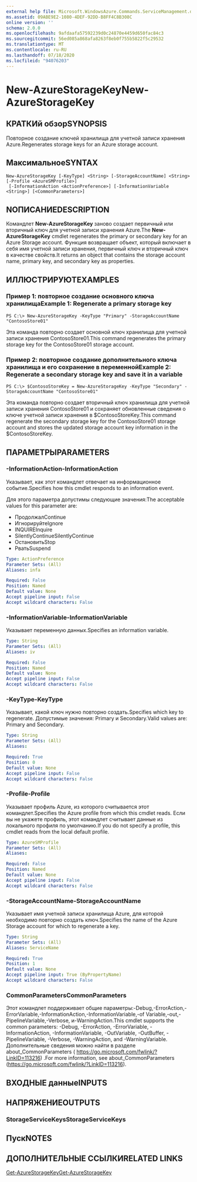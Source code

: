 ```yaml
---
external help file: Microsoft.WindowsAzure.Commands.ServiceManagement.dll-Help.xml
ms.assetid: 09ABE9E2-1080-4DEF-92DD-B8FF4C8B308C
online version: ''
schema: 2.0.0
ms.openlocfilehash: 9afdaafa57592239d0c24870e4459d650fac84c3
ms.sourcegitcommit: 56ed085a868afa8263f8eb0f755b5822f5c29532
ms.translationtype: MT
ms.contentlocale: ru-RU
ms.lasthandoff: 07/18/2020
ms.locfileid: "94076203"
---
```

# <span data-ttu-id="67867-101">New-AzureStorageKey</span><span class="sxs-lookup"><span data-stu-id="67867-101">New-AzureStorageKey</span></span>

## <span data-ttu-id="67867-102">КРАТКИй обзор</span><span class="sxs-lookup"><span data-stu-id="67867-102">SYNOPSIS</span></span>
<span data-ttu-id="67867-103">Повторное создание ключей хранилища для учетной записи хранения Azure.</span><span class="sxs-lookup"><span data-stu-id="67867-103">Regenerates storage keys for an Azure storage account.</span></span>

## <span data-ttu-id="67867-104">Максимальное</span><span class="sxs-lookup"><span data-stu-id="67867-104">SYNTAX</span></span>

```
New-AzureStorageKey [-KeyType] <String> [-StorageAccountName] <String> [-Profile <AzureSMProfile>]
 [-InformationAction <ActionPreference>] [-InformationVariable <String>] [<CommonParameters>]
```

## <span data-ttu-id="67867-105">NОПИСАНИЕ</span><span class="sxs-lookup"><span data-stu-id="67867-105">DESCRIPTION</span></span>
<span data-ttu-id="67867-106">Командлет **New-AzureStorageKey** заново создает первичный или вторичный ключ для учетной записи хранения Azure.</span><span class="sxs-lookup"><span data-stu-id="67867-106">The **New-AzureStorageKey** cmdlet regenerates the primary or secondary key for an Azure Storage account.</span></span>
<span data-ttu-id="67867-107">Функция возвращает объект, который включает в себя имя учетной записи хранения, первичный ключ и вторичный ключ в качестве свойств.</span><span class="sxs-lookup"><span data-stu-id="67867-107">It returns an object that contains the storage account name, primary key, and secondary key as properties.</span></span>

## <span data-ttu-id="67867-108">ИЛЛЮСТРИРУЮТ</span><span class="sxs-lookup"><span data-stu-id="67867-108">EXAMPLES</span></span>

### <span data-ttu-id="67867-109">Пример 1: повторное создание основного ключа хранилища</span><span class="sxs-lookup"><span data-stu-id="67867-109">Example 1: Regenerate a primary storage key</span></span>
```
PS C:\> New-AzureStorageKey -KeyType "Primary" -StorageAccountName "ContosoStore01"
```

<span data-ttu-id="67867-110">Эта команда повторно создает основной ключ хранилища для учетной записи хранения ContosoStore01.</span><span class="sxs-lookup"><span data-stu-id="67867-110">This command regenerates the primary storage key for the ContosoStore01 storage account.</span></span>

### <span data-ttu-id="67867-111">Пример 2: повторное создание дополнительного ключа хранилища и его сохранение в переменной</span><span class="sxs-lookup"><span data-stu-id="67867-111">Example 2: Regenerate a secondary storage key and save it in a variable</span></span>
```
PS C:\> $ContosoStoreKey = New-AzureStorageKey -KeyType "Secondary" -StorageAccountName "ContosoStore01"
```

<span data-ttu-id="67867-112">Эта команда повторно создает вторичный ключ хранилища для учетной записи хранения ContosoStore01 и сохраняет обновленные сведения о ключе учетной записи хранения в $ContosoStoreKey.</span><span class="sxs-lookup"><span data-stu-id="67867-112">This command regenerate the secondary storage key for the ContosoStore01 storage account and stores the updated storage account key information in the $ContosoStoreKey.</span></span>

## <span data-ttu-id="67867-113">ПАРАМЕТРЫ</span><span class="sxs-lookup"><span data-stu-id="67867-113">PARAMETERS</span></span>

### <span data-ttu-id="67867-114">-InformationAction</span><span class="sxs-lookup"><span data-stu-id="67867-114">-InformationAction</span></span>
<span data-ttu-id="67867-115">Указывает, как этот командлет отвечает на информационное событие.</span><span class="sxs-lookup"><span data-stu-id="67867-115">Specifies how this cmdlet responds to an information event.</span></span>

<span data-ttu-id="67867-116">Для этого параметра допустимы следующие значения:</span><span class="sxs-lookup"><span data-stu-id="67867-116">The acceptable values for this parameter are:</span></span>

- <span data-ttu-id="67867-117">Продолжал</span><span class="sxs-lookup"><span data-stu-id="67867-117">Continue</span></span>
- <span data-ttu-id="67867-118">Игнорируйте</span><span class="sxs-lookup"><span data-stu-id="67867-118">Ignore</span></span>
- <span data-ttu-id="67867-119">INQUIRE</span><span class="sxs-lookup"><span data-stu-id="67867-119">Inquire</span></span>
- <span data-ttu-id="67867-120">SilentlyContinue</span><span class="sxs-lookup"><span data-stu-id="67867-120">SilentlyContinue</span></span>
- <span data-ttu-id="67867-121">Остановить</span><span class="sxs-lookup"><span data-stu-id="67867-121">Stop</span></span>
- <span data-ttu-id="67867-122">Рвать</span><span class="sxs-lookup"><span data-stu-id="67867-122">Suspend</span></span>

```yaml
Type: ActionPreference
Parameter Sets: (All)
Aliases: infa

Required: False
Position: Named
Default value: None
Accept pipeline input: False
Accept wildcard characters: False
```

### <span data-ttu-id="67867-123">-InformationVariable</span><span class="sxs-lookup"><span data-stu-id="67867-123">-InformationVariable</span></span>
<span data-ttu-id="67867-124">Указывает переменную данных.</span><span class="sxs-lookup"><span data-stu-id="67867-124">Specifies an information variable.</span></span>

```yaml
Type: String
Parameter Sets: (All)
Aliases: iv

Required: False
Position: Named
Default value: None
Accept pipeline input: False
Accept wildcard characters: False
```

### <span data-ttu-id="67867-125">-KeyType</span><span class="sxs-lookup"><span data-stu-id="67867-125">-KeyType</span></span>
<span data-ttu-id="67867-126">Указывает, какой ключ нужно повторно создать.</span><span class="sxs-lookup"><span data-stu-id="67867-126">Specifies which key to regenerate.</span></span>
<span data-ttu-id="67867-127">Допустимые значения: Primary и Secondary.</span><span class="sxs-lookup"><span data-stu-id="67867-127">Valid values are: Primary and Secondary.</span></span>

```yaml
Type: String
Parameter Sets: (All)
Aliases: 

Required: True
Position: 0
Default value: None
Accept pipeline input: False
Accept wildcard characters: False
```

### <span data-ttu-id="67867-128">-Profile</span><span class="sxs-lookup"><span data-stu-id="67867-128">-Profile</span></span>
<span data-ttu-id="67867-129">Указывает профиль Azure, из которого считывается этот командлет.</span><span class="sxs-lookup"><span data-stu-id="67867-129">Specifies the Azure profile from which this cmdlet reads.</span></span>
<span data-ttu-id="67867-130">Если вы не укажете профиль, этот командлет считывает данные из локального профиля по умолчанию.</span><span class="sxs-lookup"><span data-stu-id="67867-130">If you do not specify a profile, this cmdlet reads from the local default profile.</span></span>

```yaml
Type: AzureSMProfile
Parameter Sets: (All)
Aliases: 

Required: False
Position: Named
Default value: None
Accept pipeline input: False
Accept wildcard characters: False
```

### <span data-ttu-id="67867-131">-StorageAccountName</span><span class="sxs-lookup"><span data-stu-id="67867-131">-StorageAccountName</span></span>
<span data-ttu-id="67867-132">Указывает имя учетной записи хранилища Azure, для которой необходимо повторно создать ключ.</span><span class="sxs-lookup"><span data-stu-id="67867-132">Specifies the name of the Azure Storage account for which to regenerate a key.</span></span>

```yaml
Type: String
Parameter Sets: (All)
Aliases: ServiceName

Required: True
Position: 1
Default value: None
Accept pipeline input: True (ByPropertyName)
Accept wildcard characters: False
```

### <span data-ttu-id="67867-133">CommonParameters</span><span class="sxs-lookup"><span data-stu-id="67867-133">CommonParameters</span></span>
<span data-ttu-id="67867-134">Этот командлет поддерживает общие параметры:-Debug,-ErrorAction,-ErrorVariable,-InformationAction,-InformationVariable,-of Variable,-out,-PipelineVariable,-Verbose, и-WarningAction.</span><span class="sxs-lookup"><span data-stu-id="67867-134">This cmdlet supports the common parameters: -Debug, -ErrorAction, -ErrorVariable, -InformationAction, -InformationVariable, -OutVariable, -OutBuffer, -PipelineVariable, -Verbose, -WarningAction, and -WarningVariable.</span></span> <span data-ttu-id="67867-135">Дополнительные сведения можно найти в разделе about_CommonParameters ( https://go.microsoft.com/fwlink/?LinkID=113216) .</span><span class="sxs-lookup"><span data-stu-id="67867-135">For more information, see about_CommonParameters (https://go.microsoft.com/fwlink/?LinkID=113216).</span></span>

## <span data-ttu-id="67867-136">ВХОДНЫЕ данные</span><span class="sxs-lookup"><span data-stu-id="67867-136">INPUTS</span></span>

## <span data-ttu-id="67867-137">НАПРЯЖЕНИЕ</span><span class="sxs-lookup"><span data-stu-id="67867-137">OUTPUTS</span></span>

### <span data-ttu-id="67867-138">StorageServiceKeys</span><span class="sxs-lookup"><span data-stu-id="67867-138">StorageServiceKeys</span></span>

## <span data-ttu-id="67867-139">Пуск</span><span class="sxs-lookup"><span data-stu-id="67867-139">NOTES</span></span>

## <span data-ttu-id="67867-140">ДОПОЛНИТЕЛЬНЫЕ ССЫЛКИ</span><span class="sxs-lookup"><span data-stu-id="67867-140">RELATED LINKS</span></span>

[<span data-ttu-id="67867-141">Get-AzureStorageKey</span><span class="sxs-lookup"><span data-stu-id="67867-141">Get-AzureStorageKey</span></span>](./Get-AzureStorageKey.md)


